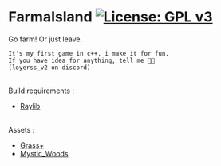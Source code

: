 # FarmaIsland [![License: GPL v3](https://img.shields.io/badge/License-GPLv3-blue.svg)](https://www.gnu.org/licenses/gpl-3.0)
Go farm! Or just leave.

```
It's my first game in c++, i make it for fun.
If you have idea for anything, tell me 👍🏼
(loyerss_v2 on discord)
```

</br>
Build requirements :

- [Raylib](https://github.com/raysan5/raylib)

</br>
Assets :

- [Grass+](https://ninjikin.itch.io/grass)
- [Mystic_Woods](https://game-endeavor.itch.io/mystic-woods)